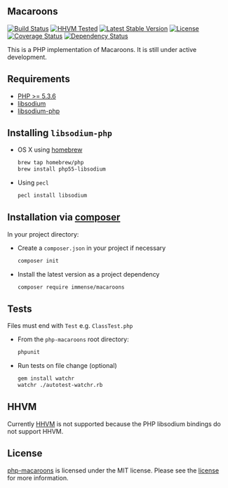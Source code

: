 ## Macaroons
[![Build Status](https://img.shields.io/travis/immense/php-macaroons.svg?style=flat)](https://travis-ci.org/immense/php-macaroons)
[![HHVM Tested](https://img.shields.io/hhvm/immense/macaroons.svg?style=flat)](https://travis-ci.org/immense/php-macaroons)
[![Latest Stable Version](https://img.shields.io/packagist/v/immense/macaroons.svg?style=flat)](https://packagist.org/packages/immense/macaroons)
[![License](https://img.shields.io/packagist/l/immense/macaroons.svg?style=flat)](https://packagist.org/packages/immense/macaroons)
[![Coverage Status](https://img.shields.io/coveralls/immense/php-macaroons.svg?style=flat)](https://coveralls.io/r/immense/php-macaroons?branch=master)
[![Dependency Status](https://img.shields.io/versioneye/d/php/immense:macaroons.svg?style=flat)](https://www.versioneye.com/user/projects/55c3a548653762001a002e0b)

This is a PHP implementation of Macaroons. It is still under active development.

## Requirements

* [PHP >= 5.3.6](http://php.net)
* [libsodium](https://github.com/jedisct1/libsodium)
* [libsodium-php](https://github.com/jedisct1/libsodium-php)

## Installing `libsodium-php`

* OS X using [homebrew](https://github.com/Homebrew/homebrew)
  ```bash
  brew tap homebrew/php
  brew install php55-libsodium
  ```

* Using `pecl`
  ```bash
  pecl install libsodium
  ```

## Installation via [composer](https://getcomposer.org)

In your project directory:

* Create a `composer.json` in your project if necessary
  ```bash
  composer init
  ```

* Install the latest version as a project dependency
  ```bash
  composer require immense/macaroons
  ```

## Tests

Files must end with `Test` e.g. `ClassTest.php`

* From the `php-macaroons` root directory:

  ```bash
  phpunit
  ```

* Run tests on file change (optional)
  ```bash
  gem install watchr
  watchr ./autotest-watchr.rb
  ```

## HHVM

Currently [HHVM](http://hhvm.com) is not supported because the PHP libsodium
bindings do not support HHVM.

## License

[php-macaroons](https://github.com/immense/php-macaroons) is licensed under the MIT license. Please see the [license](LICENSE) for more information.
